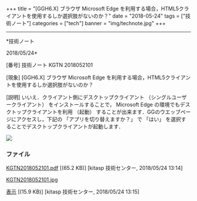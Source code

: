 ﻿+++
title = "[GGH6.X] ブラウザ Microsoft Edge を利用する場合，HTML5クライアントを使用するしか選択肢がないのか？"
date = "2018-05-24"
tags = ["技術ノート"]
categories = ["tech"]
banner = "img/technote.jpg"
+++

-----------------------------------------------------------------------------------------------------------------------------

*技術ノート

2018/05/24*


[番号]
技術ノート KGTN 2018052101

[現象]
[GGH6.X] ブラウザ Microsoft Edge
を利用する場合，HTML5クライアントを使用するしか選択肢がないのか？

[説明]
いいえ．クライアント側にデスクトップクライアント
（シングルユーザークライアント） をインストールすることで， Microsoft
Edge の環境でもデスクトップクライアントを利用 （起動）
することが出来ます．GGのウエッブページにアクセスし，下記の
「アプリを切り替えますか？」 で 「はい」
を選択することでデスクトップクライアントが起動します．

![](http://techreport.kitasp.net/attachments/download/4032/KGTN2018052101.jpg)


### ファイル

 
 


[KGTN2018052101.pdf](http://techreport.kitasp.net/attachments/download/4031/KGTN2018052101.pdf)
 [(65.2 KB)] [kitasp 技術センター, 2018/05/24
13:14]

[KGTN2018052101.jpg](http://techreport.kitasp.net/attachments/download/4032/KGTN2018052101.jpg)

[表示](http://techreport.kitasp.net/attachments/4032/KGTN2018052101.jpg "表示")
 [(15.9 KB)] [kitasp 技術センター, 2018/05/24
13:15]


 


 

